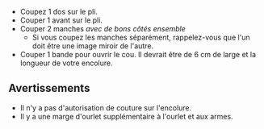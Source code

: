 -   Coupez 1 dos sur le pli.
-   Couper 1 avant sur le pli.
-   Couper 2 manches *avec de bons côtés ensemble*
    -   Si vous coupez les manches séparément, rappelez-vous que l'un doit être une image miroir de l'autre.
-   Couper 1 bande pour ouvrir le cou. Il devrait être de 6 cm de large et la longueur de votre encolure.

## Avertissements

-   Il n'y a pas d'autorisation de couture sur l'encolure.
-   Il y a une marge d'ourlet supplémentaire à l'ourlet et aux armes.
